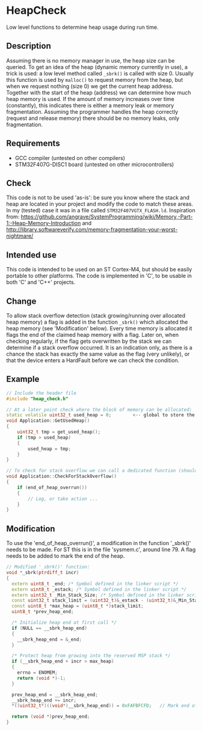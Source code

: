 # HeapCheck
Low level functions to determine heap usage during run time.

## Description
Assuming there is no memory manager in use, the heap size can be queried.
To get an idea of the heap (dynamic memory currently in use), a trick is used: a low level method called `_sbrk()` is called with size 0. Usually this function is used by `malloc()` to request memory from the heap, but when we request nothing (size 0) we get the current heap address. Together with the start of the heap (address) we can determine how much heap memory is used. If the amount of memory increases over time (constantly), this indicates there is either a memory leak or memory fragmentation. Assuming the programmer handles the heap correctly (request and release memory) there should be no memory leaks, only fragmentation.

## Requirements
- GCC compiler (untested on other compilers)
- STM32F407G-DISC1 board (untested on other microcontrollers)

## Check
This code is not to be used 'as-is': be sure you know where the stack and heap are located in your project and modify the code to match these areas. In my (tested) case it was in a file called `STM32F407VGTX_FLASH.ld`.
Inspiration from: <https://github.com/angrave/SystemProgramming/wiki/Memory,-Part-1:-Heap-Memory-Introduction> and <http://library.softwareverify.com/memory-fragmentation-your-worst-nightmare/>

## Intended use
This code is intended to be used on an ST Cortex-M4, but should be easily portable to other platforms.
The code is implemented in 'C', to be usable in both 'C' and 'C++' projects.

## Change
To allow stack overflow detection (stack growing/running over allocated heap memory) a flag is added in the function `_sbrk()` which allocated the heap memory (see 'Modification' below). Every time memory is allocated it flags the end of the claimed heap memory with a flag. Later on, when checking regularly, if the flag gets overwritten by the stack we can determine if a stack overflow occurred. It is an indication only, as there is a chance the stack has exactly the same value as the flag (very unlikely), or that the device enters a HardFault before we can check the condition.

## Example
```cpp
// Include the header file
#include "heap_check.h"

// At a later point check where the block of memory can be allocated:
static volatile uint32_t used_heap = 0;        <-- global to store the (growing) heap value
void Application::GetUsedHeap()
{
    uint32_t tmp = get_used_heap();
    if (tmp > used_heap)
    {
        used_heap = tmp;
    }
}

// To check for stack overflow we can call a dedicated function (should be done regularly):
void Application::CheckForStackOverflow()
{
    if (end_of_heap_overrun())
    {
        // Log, or take action ...
    }
}
```

## Modification
To use the 'end_of_heap_overrun()', a modification in the function '_sbrk()' needs to be made. For ST this is in the file 'sysmem.c', around line 79. A flag needs to be added to mark the end of the heap.
```cpp
// Modified '_sbrk()' function:
void *_sbrk(ptrdiff_t incr)
{
  extern uint8_t _end; /* Symbol defined in the linker script */
  extern uint8_t _estack; /* Symbol defined in the linker script */
  extern uint32_t _Min_Stack_Size; /* Symbol defined in the linker script */
  const uint32_t stack_limit = (uint32_t)&_estack - (uint32_t)&_Min_Stack_Size;
  const uint8_t *max_heap = (uint8_t *)stack_limit;
  uint8_t *prev_heap_end;

  /* Initialize heap end at first call */
  if (NULL == __sbrk_heap_end)
  {
    __sbrk_heap_end = &_end;
  }

  /* Protect heap from growing into the reserved MSP stack */
  if (__sbrk_heap_end + incr > max_heap)
  {
    errno = ENOMEM;
    return (void *)-1;
  }

  prev_heap_end = __sbrk_heap_end;
  __sbrk_heap_end += incr;
  *((uint32_t*)((void*)__sbrk_heap_end)) = 0xFAFBFCFD;   // Mark end of heap to detect stack overflow

  return (void *)prev_heap_end;
}
```
